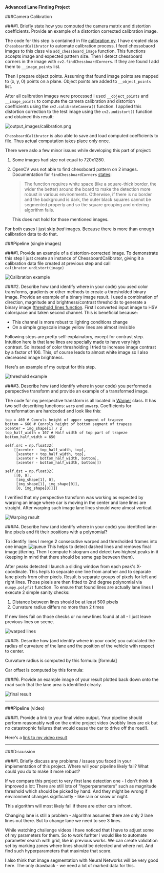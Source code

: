 **Advanced Lane Finding Project**

###Camera Calibration

####1. Briefly state how you computed the camera matrix and distortion coefficients. Provide an example of a distortion corrected calibration image.

The code for this step is contained in file [calibration.py](calibration.py). I have created class `ChessboardCalibrator` to automate calibration process. I feed chessobaord images to this class via `add_chessboard_image` function. This functions accepts image and expected pattern size. Then I detect chessboard corners in the image with `cv2.findChessboardCorners`. If they are found I add them to `__image_points` list. 

Then I prepare object points. Assuming that found image points are mapped to (x, y, 0) points on a plane. Object points are added to `__object_points` list.

After all calibration images were processed I used `__object_points` and `__image_points` to compute the camera calibration and distortion coefficients using the `cv2.calibrateCamera()` function.  I applied this distortion correction to the test image using the `cv2.undistort()` function and obtained this result:

![output_images/calibration.png](output_images/calibration.png)

`ChessboardCalibrator` is also able to save and load computed coefficients to file. Thus actual computation takes place only once.

There were aslo a few minor issues while developing this part of project:

1. Some images had size not equal to 720x1280. 
2. OpenCV was not able to find chessboard pattern on 2 images. Documentation for `findChessboardCorners` [states](http://docs.opencv.org/2.4/modules/calib3d/doc/camera_calibration_and_3d_reconstruction.html#cv2.findChessboardCorners):
 
   >The function requires white space (like a square-thick border, the wider the better) around the board to make the detection more robust in various environments. Otherwise, if there is no border and the background is dark, the outer black squares cannot be segmented properly and so the square grouping and ordering algorithm fails.

   This does not hold for those mentioned images. 

For both cases I just skip _bad_ images. Because there is more than enough calibration data to do that.

###Pipeline (single images)

####1. Provide an example of a distortion-corrected image.
To demonstrate this step I just create an instance of ChessboardCalibrator, giving it a calibration data file created at previous step and call `calibrator.undistort(image)`

![Calibration example](output_images/calibration2.png)

####2. Describe how (and identify where in your code) you used color transforms, gradients or other methods to create a thresholded binary image.  Provide an example of a binary image result.
I used a combination of direction, magnitude and brightness/contrast thresholds to generate a binary image ([threshold_lines function](https://github.com/AM5800/self_driving_car/blob/master/advanced_lanes_detection/threshold.py#L30). 
First I converted input image to HSV colorspace and taken second channel. This is beneficial because:
* This channel is more robust to lighting conditions change
* On a simple grayscale image yellow lines are almost invisible

Following steps are pretty self-explainatory, except for contrast step. Intuition here is that lane lines are specially made to have very high contrast. So instead of color thresholding I tried to increase image contrast by a factor of 100. This, of course leads to almost white image so I also decreased image brightness.

Here's an example of my output for this step.

![threshold example](output_images/threshold.jpg)

####3. Describe how (and identify where in your code) you performed a perspective transform and provide an example of a transformed image.

The code for my perspective transform is all located in [Warper](https://github.com/AM5800/self_driving_car/blob/master/advanced_lanes_detection/warp.py#L6) class. It has two self describing functions: `warp` and `unwarp`. Coefficients for transformation are hardcoded and look like this:

```
top = 460 # Conrols height of upper segment of trapeze
bottom = 660 # Conrols height of bottom segment of trapeze
xcenter = img_shape[1] / 2
top_half_width = 107 # Half width of top part of trapeze
bottom_half_width = 650

self.src = np.float32(
    [[xcenter - top_half_width, top],
     [xcenter + top_half_width, top],
     [xcenter + bottom_half_width, bottom],
     [xcenter - bottom_half_width, bottom]])

self.dst = np.float32(
    [[0, 0],
     [img_shape[1], 0],
     [img_shape[1], img_shape[0]],
     [0, img_shape[0]]])

```
I verified that my perspective transform was working as expected by warping an image where car is moving in the center and lane lines are straight. After warping such image lane lines should were almost vertical.

![Warping result](output_images/warp_result.png)

####4. Describe how (and identify where in your code) you identified lane-line pixels and fit their positions with a polynomial?

To identify lines I merge 2 consecutive warped and thresholded frames into one image:
![queue](output_images/queue.png)
This helps to detect dashed lines and removes final image jittering. Then I compute histogram and detect two highest peaks in it (keeping in mind that there should be some gap between them).

After peaks detected I launch a sliding window from each peak's X-coordinate. This hepls to separate one line from another and to separate lane pixels from other pixels. Result is separate groups of pixels for left and right lines. Those pixels are then fitted to 2nd degree polynomial via `numpy.polyfit` function.
To ensure that found lines are actually lane lines I execute 2 simple sanity checks:
1. Distance between lines should be at least 500 pixels
2. Curvature radius differs no more than 2 times

If new lines fail on those checks or no new lines found at all - I just leave previous lines on scene.

![warped lines](output_images/detected.png)

####5. Describe how (and identify where in your code) you calculated the radius of curvature of the lane and the position of the vehicle with respect to center.

Curvature radius is computed by this formula:
[formula]

Car offset is computed by this formula: 

####6. Provide an example image of your result plotted back down onto the road such that the lane area is identified clearly.

![final result](output_images/final.png)

---

###Pipeline (video)

####1. Provide a link to your final video output.  Your pipeline should perform reasonably well on the entire project video (wobbly lines are ok but no catastrophic failures that would cause the car to drive off the road!).

Here's a [link to my video result](https://youtu.be/tPlNkCYSdYI)

---

###Discussion

####1. Briefly discuss any problems / issues you faced in your implementation of this project.  Where will your pipeline likely fail?  What could you do to make it more robust?

If we compare this project to very first lane detection one - I don't think it improved a lot:
There are still lots of "hyperparameters" such as magnitude threshold which should be picked by hand. And they might be wrong if environment changes signficantly - like rain or snow or night. 

This algorithm will most likely fail if there are other cars infront.

Changing lane is still a problem - algorithm assumes there are only 2 lane lines out there. But to change lane we need to see 3 lines.

While watching challenge videos I have noticed that I have to adjust some of my parameters for them.
So to work furhter I would like to automate parameter search with grid, like in previous works. We can create validation set by marking zones where lines should be detected and where not. And find such hyperparameters that maximize that score.

I also think that image segmentation with Neural Networks will be very good here. The only drawback - we need a lot of marked data for this.

